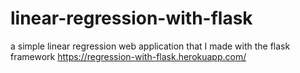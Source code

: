 # linear-regression-with-flask
a simple linear regression web application that I made with the flask framework
https://regression-with-flask.herokuapp.com/
